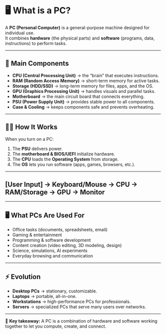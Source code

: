 # 🖥️ What is a PC?

A **PC (Personal Computer)** is a general-purpose machine designed for individual use.  
It combines **hardware** (the physical parts) and **software** (programs, data, instructions) to perform tasks.

---

## 🔩 Main Components
- **CPU (Central Processing Unit)** → the “brain” that executes instructions.  
- **RAM (Random Access Memory)** → short-term memory for active tasks.  
- **Storage (HDD/SSD)** → long-term memory for files, apps, and the OS.  
- **GPU (Graphics Processing Unit)** → handles visuals and parallel tasks.  
- **Motherboard** → the main circuit board that connects everything.  
- **PSU (Power Supply Unit)** → provides stable power to all components.  
- **Case & Cooling** → keeps components safe and prevents overheating.  

---

## 🧑‍💻 How It Works
When you turn on a PC:  
1. The **PSU** delivers power.  
2. The **motherboard & BIOS/UEFI** initialize hardware.  
3. The **CPU** loads the **Operating System** from storage.  
4. The **OS** lets you run software (apps, games, browsers, etc.).  

---
[User Input] -> Keyboard/Mouse -> CPU -> RAM/Storage -> GPU -> Monitor
---

---

## 🖥️ What PCs Are Used For
- Office tasks (documents, spreadsheets, email)  
- Gaming & entertainment  
- Programming & software development  
- Content creation (video editing, 3D modeling, design)  
- Science, simulations, AI experiments  
- Everyday browsing and communication  

---

## ⚡ Evolution
- **Desktop PCs** → stationary, customizable.  
- **Laptops** → portable, all-in-one.  
- **Workstations** → high-performance PCs for professionals.  
- **Servers** → specialized PCs that serve many users over networks.  

---

🔎 **Key takeaway:** A PC is a combination of hardware and software working together to let you compute, create, and connect.


